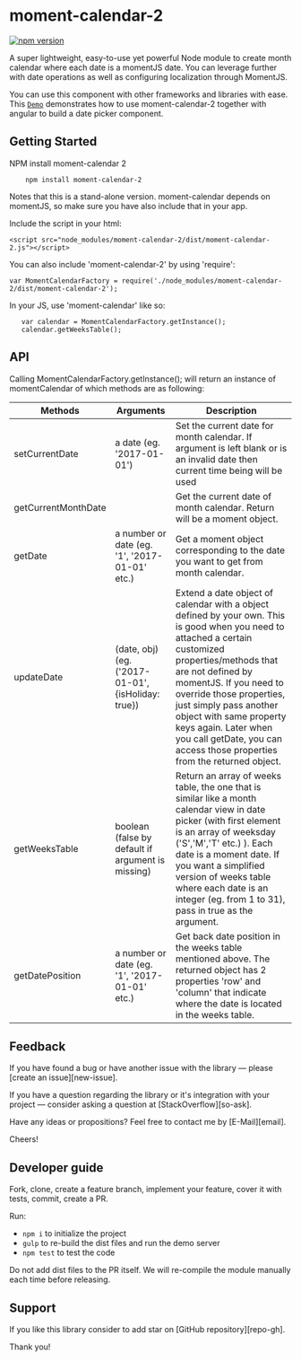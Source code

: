 # moment-calendar-2
[![npm version](https://badge.fury.io/js/moment-calendar-2.svg)](http://badge.fury.io/js/moment-calendar-2)

A super lightweight, easy-to-use yet powerful Node module to create month calendar where each date is a momentJS date. You can leverage further with date operations as well as configuring localization through MomentJS.

You can use this component with other frameworks and libraries with ease. This [`Demo`](https://nghilevi.github.io/moment-calendar-2/) demonstrates how to use moment-calendar-2 together with angular to build a date picker component.


## Getting Started

NPM install moment-calendar 2

```
    npm install moment-calendar-2
```

Notes that this is a stand-alone version. moment-calendar depends on momentJS, so make sure you have also include that in your app.

Include the script in your html:

    <script src="node_modules/moment-calendar-2/dist/moment-calendar-2.js"></script>

You can also include 'moment-calendar-2' by using 'require':

    var MomentCalendarFactory = require('./node_modules/moment-calendar-2/dist/moment-calendar-2');

In your JS, use 'moment-calendar' like so:

```
   var calendar = MomentCalendarFactory.getInstance();
   calendar.getWeeksTable();
```


## API

Calling MomentCalendarFactory.getInstance(); will return an instance of momentCalendar of which methods are as following:

| Methods             | Arguments                                         | Description                                                                                                                                                                                                                                                                                                                                                                          |
|---------------------|---------------------------------------------------|--------------------------------------------------------------------------------------------------------------------------------------------------------------------------------------------------------------------------------------------------------------------------------------------------------------------------------------------------------------------------------------|
| setCurrentDate      | a date (eg. '2017-01-01')                         | Set the current date for month calendar. If argument is left blank or is an invalid date then current time being will be used                                                                                                                                                                                                                                                        |
| getCurrentMonthDate |                                                   | Get the current date of month calendar. Return will be a moment object.                                                                                                                                                                                                                                                                                                              |
| getDate             | a number or date (eg. '1', '2017-01-01' etc.)     | Get a moment object corresponding to the date you want to get from month calendar.                                                                                                                                                                                                                                                                                                   |
| updateDate          | (date, obj) (eg. ('2017-01-01',{isHoliday: true}) | Extend a date object of calendar with a object defined by your own. This is good when you need to attached a certain customized properties/methods that are not defined by momentJS. If you need to override those properties, just simply pass another object with same property keys again. Later when you call getDate, you can access those properties from the returned object. |
| getWeeksTable       | boolean (false by default if argument is missing) | Return an array of weeks table, the one that is similar like a month calendar view in date picker (with first element is an array of weeksday ('S','M','T' etc.) ). Each date is a moment date. If you want a simplified version of weeks table where each date is an integer (eg. from 1 to 31), pass in true as the argument.                                                      |
| getDatePosition     | a number or date (eg. '1', '2017-01-01' etc.)     | Get back date position in the weeks table mentioned above. The returned object has 2 properties 'row' and 'column' that indicate where the date is located in the weeks table.                                                                                                                                                                                                       |


## Feedback

If you have found a bug or have another issue with the library —
please [create an issue][new-issue].

If you have a question regarding the library or it's integration with your project —
consider asking a question at [StackOverflow][so-ask].

Have any ideas or propositions? Feel free to contact me by [E-Mail][email].

Cheers!


## Developer guide

Fork, clone, create a feature branch, implement your feature, cover it with tests, commit, create a PR.

Run:

- `npm i` to initialize the project
- `gulp` to re-build the dist files and run the demo server
- `npm test` to test the code

Do not add dist files to the PR itself.
We will re-compile the module manually each time before releasing.


## Support

If you like this library consider to add star on [GitHub repository][repo-gh].

Thank you!
